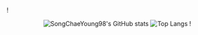 !<div align="center">
  ![SongChaeYoung98's GitHub stats](https://github-readme-stats.vercel.app/api?username=SongChaeYoung98&show_icons=true&theme=tokyonight) 
  ![Top Langs](https://github-readme-stats.vercel.app/api/top-langs/?username=SongChaeYoung98&layout=compact&theme=merko)
!</div>

